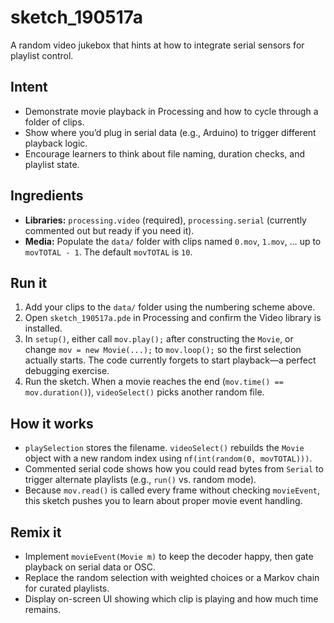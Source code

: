 # sketch_190517a

A random video jukebox that hints at how to integrate serial sensors for playlist control.

## Intent
- Demonstrate movie playback in Processing and how to cycle through a folder of clips.
- Show where you’d plug in serial data (e.g., Arduino) to trigger different playback logic.
- Encourage learners to think about file naming, duration checks, and playlist state.

## Ingredients
- **Libraries:** `processing.video` (required), `processing.serial` (currently commented out but ready if you need it).
- **Media:** Populate the `data/` folder with clips named `0.mov`, `1.mov`, … up to `movTOTAL - 1`. The default `movTOTAL` is `10`.

## Run it
1. Add your clips to the `data/` folder using the numbering scheme above.
2. Open `sketch_190517a.pde` in Processing and confirm the Video library is installed.
3. In `setup()`, either call `mov.play();` after constructing the `Movie`, or change `mov = new Movie(...);` to `mov.loop();` so the first selection actually starts. The code currently forgets to start playback—a perfect debugging exercise.
4. Run the sketch. When a movie reaches the end (`mov.time() == mov.duration()`), `videoSelect()` picks another random file.

## How it works
- `playSelection` stores the filename. `videoSelect()` rebuilds the `Movie` object with a new random index using `nf(int(random(0, movTOTAL)))`.
- Commented serial code shows how you could read bytes from `Serial` to trigger alternate playlists (e.g., `run()` vs. random mode).
- Because `mov.read()` is called every frame without checking `movieEvent`, this sketch pushes you to learn about proper movie event handling.

## Remix it
- Implement `movieEvent(Movie m)` to keep the decoder happy, then gate playback on serial data or OSC.
- Replace the random selection with weighted choices or a Markov chain for curated playlists.
- Display on-screen UI showing which clip is playing and how much time remains.
